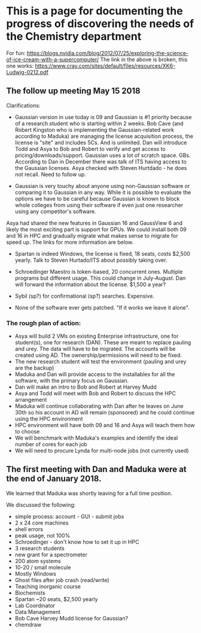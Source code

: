 # This is a page for documenting the progress of discovering the needs of the Chemistry department

For fun:
https://blogs.nvidia.com/blog/2012/07/25/exploring-the-science-of-ice-cream-with-a-supercomputer/
The link in the above is broken, this one works: https://www.cray.com/sites/default/files/resources/XK6-Ludwig-0212.pdf


## The follow up meeting May 15 2018

Clarifications:

- Gaussian version in use today is 09 and Gaussian is #1 priority because of a research student who is starting within 2 weeks. Bob Cave (and Robert Kingston who is implementing the Gaussian-related work according to Maduka) are managing the license acquisition process, the license is "site" and includes 5Cs. And is unlimited. Dan will introduce Todd and Asya to Bob and Robert to verify and get access to pricing/downloads/support. Gaussian uses a lot of scratch space. GBs. According to Dan in December there was talk of ITS having access to the Gaussian licenses. Asya checked with Steven Hurtdado - he does not recall. Need to follow up.

* Gaussian is very touchy about anyone using non-Gaussian software or comparing it to Gaussian in any way. While it is possible to evaluate the options we have to be careful because Gaussian is known to block whole colleges from using their software if even just one researcher using any competitor's software.

Asya had shared the new features in Gaussian 16 and GaussView 6 and likely the most exciting part is support for GPUs. We could install both 09 and 16 in HPC and gradually migrate what makes sense to migrate for speed up.
The links for more information are below.

- Spartan is indeed Windows, the license is fixed, 18 seats, costs $2,500 yearly. Talk to Steven Hurtado/ITS about possibly taking over.

- Schroedinger Maestro is token-based, 20 concurrent ones. Multiple programs but different usage. This could change in July-August. Dan will forward the information about the license. $1,500 a year?

- Sybil (sp?) for confirmational (sp?) searches. Expensive.

- None of the software ever gets patched. "If it works we leave it alone".

### The rough plan of action:

- Asya will build 2 VMs on existing Enterprise infrastructure, one for student(s), one for research (DAN).
These are meant to replace pauling and urey. The data will have to be migrated. The accounts will be created using AD. The ownership/permissions will need to be fixed.
- The new research student will test the environment (pauling and urey are the backup)
- Maduka and Dan will provide access to the installables for all the software, with the primary focus on Gaussian.
- Dan will make an intro to Bob and Robert at Harvey Mudd
- Asya and Todd will meet with Bob and Robert to discuss the HPC arrangement
- Maduka will continue collaborating with Dan after he leaves on June 30th so his account in AD will remain (sponsored) and he could continue using the HPC environment
- HPC environment will have both 09 and 16 and Asya will teach them how to choose
- We will benchmark with Maduka's examples and identify the ideal number of cores for each job
- We will need to procure Lynda for multi-node jobs (not currently used)




## The first meeting with Dan and Maduka were at the end of January 2018.

We learned that Maduka was shortly leaving for a full time position.

We discussed the following:

- simple process: account - GUI - submit jobs
- 2 x 24 core machines
- shell errors
- peak usage, not 100%
- Schroedinger - don't know how to set it up in HPC
- 3 research students
- new grant for a spectrometer
- 200 atom systems
- 10-20 / small molecule
- Mostly Windows
- Ghost files after job crash (read/write)
- Teaching inorganic course
- Biochemists
- Spartan ~20 seats, $2,500 yearly
- Lab Coordinator
- Data Management
- Bob Cave Harvey Mudd license for Gaussian?
- chemdraw


